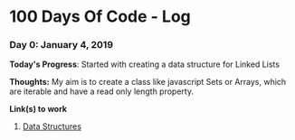 # 100 Days Of Code - Log

### Day 0: January 4, 2019

**Today's Progress**: Started with creating a data structure for Linked Lists

**Thoughts:** My aim is to create a class like javascript Sets or Arrays, which are iterable and have a read only length property.  

**Link(s) to work**
1. [Data Structures]()
